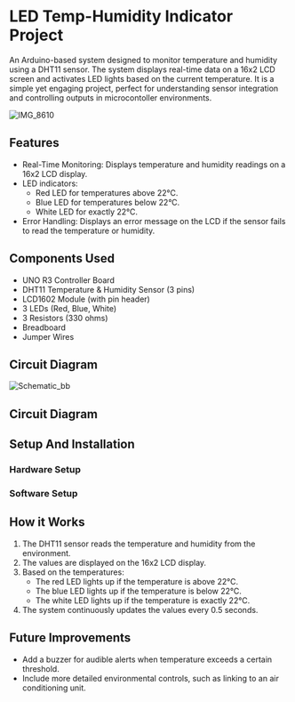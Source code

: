 # LED Temp-Humidity Indicator Project
An Arduino-based system designed to monitor temperature and humidity using a DHT11 sensor. The system displays real-time data on a 16x2 LCD screen and activates LED lights based on the current temperature. It is a simple yet engaging project, perfect for understanding sensor integration and controlling outputs in microcontoller environments.

![IMG_8610](https://github.com/user-attachments/assets/c3cc33a3-904c-4b5f-a592-1393015672c1)
## Features
- Real-Time Monitoring: Displays temperature and humidity readings on a 16x2 LCD display.
- LED indicators:
  - Red LED for temperatures above 22°C.
  - Blue LED for temperatures below 22°C.
  - White LED for exactly 22°C.
- Error Handling: Displays an error message on the LCD if the sensor fails to read the temperature or humidity.

## Components Used
- UNO R3 Controller Board
- DHT11 Temperature & Humidity Sensor (3 pins)
- LCD1602 Module (with pin header)
- 3 LEDs (Red, Blue, White)
- 3 Resistors (330 ohms)
- Breadboard
- Jumper Wires

## Circuit Diagram

![Schematic_bb](https://github.com/user-attachments/assets/dadbc37a-4c1e-4c9f-a15a-e6fb094fd8d7)

## Circuit Diagram

## Setup And Installation
### Hardware Setup
### Software Setup

## How it Works
1. The DHT11 sensor reads the temperature and humidity from the environment.
2. The values are displayed on the 16x2 LCD display.
3. Based on the temperatures:
   - The red LED lights up if the temperature is above 22°C.
   - The blue LED lights up if the temperature is below 22°C.
   - The white LED lights up if the temperature is exactly 22°C.
4. The system continuously updates the values every 0.5 seconds.

## Future Improvements
- Add a buzzer for audible alerts when temperature exceeds a certain threshold.
- Include more detailed environmental controls, such as linking to an air conditioning unit.
   
